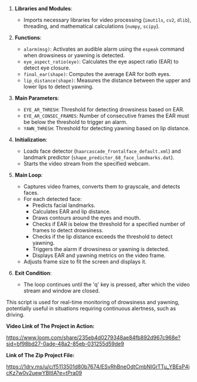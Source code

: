 1. **Libraries and Modules**: 
   - Imports necessary libraries for video processing (`imutils`, `cv2`, `dlib`), threading, and mathematical calculations (`numpy`, `scipy`).

2. **Functions**:
   - `alarm(msg)`: Activates an audible alarm using the `espeak` command when drowsiness or yawning is detected.
   - `eye_aspect_ratio(eye)`: Calculates the eye aspect ratio (EAR) to detect eye closure.
   - `final_ear(shape)`: Computes the average EAR for both eyes.
   - `lip_distance(shape)`: Measures the distance between the upper and lower lips to detect yawning.

3. **Main Parameters**:
   - `EYE_AR_THRESH`: Threshold for detecting drowsiness based on EAR.
   - `EYE_AR_CONSEC_FRAMES`: Number of consecutive frames the EAR must be below the threshold to trigger an alarm.
   - `YAWN_THRESH`: Threshold for detecting yawning based on lip distance.

4. **Initialization**:
   - Loads face detector (`haarcascade_frontalface_default.xml`) and landmark predictor (`shape_predictor_68_face_landmarks.dat`).
   - Starts the video stream from the specified webcam.

5. **Main Loop**:
   - Captures video frames, converts them to grayscale, and detects faces.
   - For each detected face:
     - Predicts facial landmarks.
     - Calculates EAR and lip distance.
     - Draws contours around the eyes and mouth.
     - Checks if EAR is below the threshold for a specified number of frames to detect drowsiness.
     - Checks if the lip distance exceeds the threshold to detect yawning.
     - Triggers the alarm if drowsiness or yawning is detected.
     - Displays EAR and yawning metrics on the video frame.
   - Adjusts frame size to fit the screen and displays it.

6. **Exit Condition**:
   - The loop continues until the 'q' key is pressed, after which the video stream and window are closed.

This script is used for real-time monitoring of drowsiness and yawning, potentially useful in situations requiring continuous alertness, such as driving.


**Video Link of The Project in Action:**

https://www.loom.com/share/235eb4d0279348ae84fb892d967c968e?sid=bf98bd27-0ade-48a2-85eb-031255d59de9


**Link of The Zip Project File:** 

https://1drv.ms/u/c/f5113501d80b7674/ESvRhBneOdtCmbNIGrTTu_YBEsP4jcKz7w0v2uewYBltIA?e=tPra09
